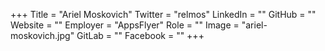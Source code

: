 +++
Title = "Ariel Moskovich"
Twitter = "relmos"
LinkedIn = ""
GitHub = ""
Website = ""
Employer = "AppsFlyer"
Role = ""
Image = "ariel-moskovich.jpg"
GitLab = ""
Facebook = ""
+++
